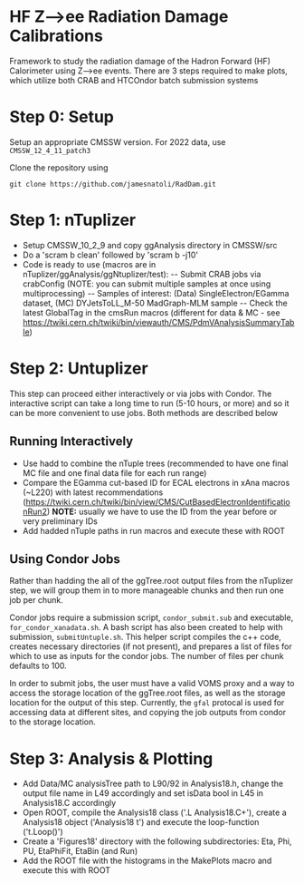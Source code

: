 # HF Z-->ee Radiation Damage Calibrations
Framework to study the radiation damage of the Hadron Forward (HF) Calorimeter using Z-->ee events. There are 3 steps required to make plots, which utilize both CRAB and HTCOndor batch submission systems

# Step 0: Setup
Setup an appropriate CMSSW version. For 2022 data, use `CMSSW_12_4_11_patch3`

Clone the repository using
```
git clone https://github.com/jamesnatoli/RadDam.git
```

# Step 1: nTuplizer
- Setup CMSSW_10_2_9 and copy ggAnalysis directory in CMSSW/src
- Do a 'scram b clean' followed by 'scram b -j10'
- Code is ready to use (macros are in nTuplizer/ggAnalysis/ggNtuplizer/test): 
-- Submit CRAB jobs via crabConfig (NOTE: you can submit multiple samples at once using multiprocessing)
-- Samples of interest: (Data) SingleElectron/EGamma dataset, (MC) DYJetsToLL_M-50 MadGraph-MLM sample
-- Check the latest GlobalTag in the cmsRun macros (different for data & MC - see https://twiki.cern.ch/twiki/bin/viewauth/CMS/PdmVAnalysisSummaryTable)

# Step 2: Untuplizer
This step can proceed either interactively or via jobs with Condor. The interactive script can take a long time to run (5-10 hours, or more) and so it can be more convenient to use jobs. Both methods are described below

## Running Interactively
- Use hadd to combine the nTuple trees (recommended to have one final MC file and one final data file for each run range)
- Compare the EGamma cut-based ID for ECAL electrons in xAna macros (~L220) with latest recommendations (https://twiki.cern.ch/twiki/bin/view/CMS/CutBasedElectronIdentificationRun2)
  **NOTE:** usually we have to use the ID from the year before or very preliminary IDs
- Add hadded nTuple paths in run macros and execute these with ROOT

## Using Condor Jobs
Rather than hadding the all of the ggTree.root output files from the nTuplizer step, we will group them in to more manageable chunks and then run one job per chunk. 

Condor jobs require a submission script, `condor_submit.sub` and executable, `for_condor_xanadata.sh`. A bash script has also been created to help with submission, `submitUntuple.sh`. This helper script compiles the c++ code, creates necessary directories (if not present), and prepares a list of files for which to use as inputs for the condor jobs. The number of files per chunk defaults to 100.

In order to submit jobs, the user must have a valid VOMS proxy and a way to access the storage location of the ggTree.root files, as well as the storage location for the output of this step. Currently, the `gfal` protocal is used for accessing data at different sites, and copying the job outputs from condor to the storage location.

# Step 3: Analysis & Plotting
- Add Data/MC analysisTree path to L90/92 in Analysis18.h, change the output file name in L49 accordingly and set isData bool in L45 in Analysis18.C accordingly
- Open ROOT, compile the Analysis18 class ('.L Analysis18.C+'), create a Analysis18 object ('Analysis18 t') and execute the loop-function ('t.Loop()')
- Create a 'Figures18' directory with the following subdirectories: Eta, Phi, PU, EtaPhiFit, EtaBin (and Run)
- Add the ROOT file with the histograms in the MakePlots macro and execute this with ROOT
